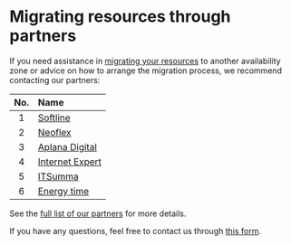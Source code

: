 # Migrating resources through partners

If you need assistance in [migrating your resources](./zone-migration.md) to another availability zone or advice on how to arrange the migration process, we recommend contacting our partners:

| No. | Name |
|:---:|:---|
| 1 | [Softline](https://yandex.cloud/ru/partners/catalogue/softline) |
| 2 | [Neoflex](https://yandex.cloud/ru/partners/catalogue/neoflex) |
| 3 | [Aplana Digital](https://yandex.cloud/ru/partners/catalogue/aplanadigital) |
| 4 | [Internet Expert](https://yandex.cloud/ru/partners/catalogue/i-ex) |
| 5 | [ITSumma](https://yandex.cloud/ru/partners/catalogue/itsumma) |
| 6 | [Energy time](https://yandex.cloud/ru/partners/catalogue/energytime) |

See the [full list of our partners](https://yandex.cloud/ru/partners/catalogue?type=partners) for more details.

If you have any questions, feel free to contact us through [this form](https://yandex.cloud/en/blog#contact-form).